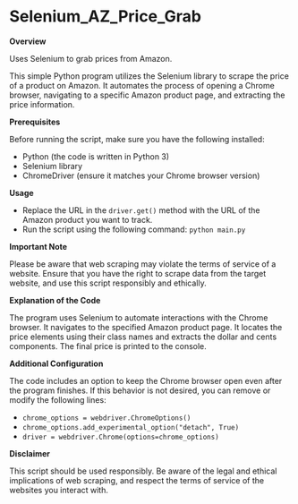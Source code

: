 # Selenium_AZ_Price_Grab

**Overview**

Uses Selenium to grab prices from Amazon.

This simple Python program utilizes the Selenium library to scrape the price of a product on Amazon. It automates the process of opening a Chrome browser, navigating to a specific Amazon product page, and extracting the price information.

**Prerequisites**

Before running the script, make sure you have the following installed:
- Python (the code is written in Python 3)
- Selenium library
- ChromeDriver (ensure it matches your Chrome browser version)

**Usage**
- Replace the URL in the `driver.get()` method with the URL of the Amazon product you want to track.
- Run the script using the following command: `python main.py`

**Important Note**

Please be aware that web scraping may violate the terms of service of a website. Ensure that you have the right to scrape data from the target website, and use this script responsibly and ethically.

**Explanation of the Code**

The program uses Selenium to automate interactions with the Chrome browser.
It navigates to the specified Amazon product page.
It locates the price elements using their class names and extracts the dollar and cents components.
The final price is printed to the console.

**Additional Configuration**

The code includes an option to keep the Chrome browser open even after the program finishes. If this behavior is not desired, you can remove or modify the following lines:
- `chrome_options = webdriver.ChromeOptions()`
- `chrome_options.add_experimental_option("detach", True)`
- `driver = webdriver.Chrome(options=chrome_options)`

**Disclaimer**

This script should be used responsibly. Be aware of the legal and ethical implications of web scraping, and respect the terms of service of the websites you interact with.
